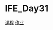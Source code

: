 # IFE_Day31
[课程](http://ife.baidu.com/course/detail/id/53)
[作业](https://shenhailin.github.io/IFE_Day31/小卖家一/day31.html)
